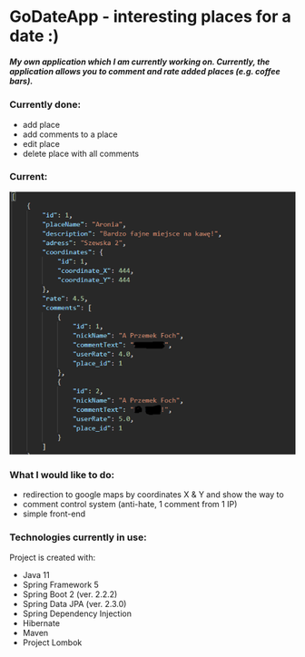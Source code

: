 # GoDateApp - interesting places for a date :)

##### My own application which I am currently working on. Currently, the application allows you to comment and rate added places (e.g. coffee bars). 

### Currently done: 
* add place 
* add comments to a place
* edit place
* delete place with all comments 

### Current:
![Current look](./images/actual1.png)

### What I would like to do: 
* redirection to google maps by coordinates X & Y and show the way to
* comment control system (anti-hate, 1 comment from 1 IP)
* simple front-end

### Technologies currently in use:
Project is created with:
* Java 11
* Spring Framework 5
* Spring Boot 2 (ver. 2.2.2)
* Spring Data JPA (ver. 2.3.0)
* Spring Dependency Injection
* Hibernate 
* Maven
* Project Lombok



